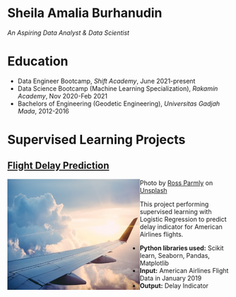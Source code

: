 # Sheila Amalia Burhanudin
*An Aspiring Data Analyst & Data Scientist*

# Education
* Data Engineer Bootcamp, *Shift Academy*, June 2021-present
* Data Science Bootcamp (Machine Learning Specialization), *Rakamin Academy*, Nov 2020-Feb 2021
* Bachelors of Engineering (Geodetic Engineering), *Universitas Gadjah Mada*, 2012-2016

# Supervised Learning Projects

## [Flight Delay Prediction](https://github.com/sheilaamalia/Machine-Learning-Projects/blob/master/1.%20Flight%20Delay%20Prediction/Final_Flight%20Delay%20Prediction.ipynb)
<img align="left" src="ross-parmly-rf6ywHVkrlY-unsplash.jpg" width="300" height="250">

Photo by <a href="https://unsplash.com/@rparmly?utm_source=unsplash&utm_medium=referral&utm_content=creditCopyText">Ross Parmly</a> on <a href="https://unsplash.com/s/photos/flight?utm_source=unsplash&utm_medium=referral&utm_content=creditCopyText">Unsplash</a>

This project performing supervised learning with Logistic Regression to predict delay indicator for American Airlines flights.
  * **Python libraries used:** Scikit learn, Seaborn, Pandas, Matplotlib
  * **Input:** American Airlines Flight Data in January 2019 
  * **Output:** Delay Indicator

